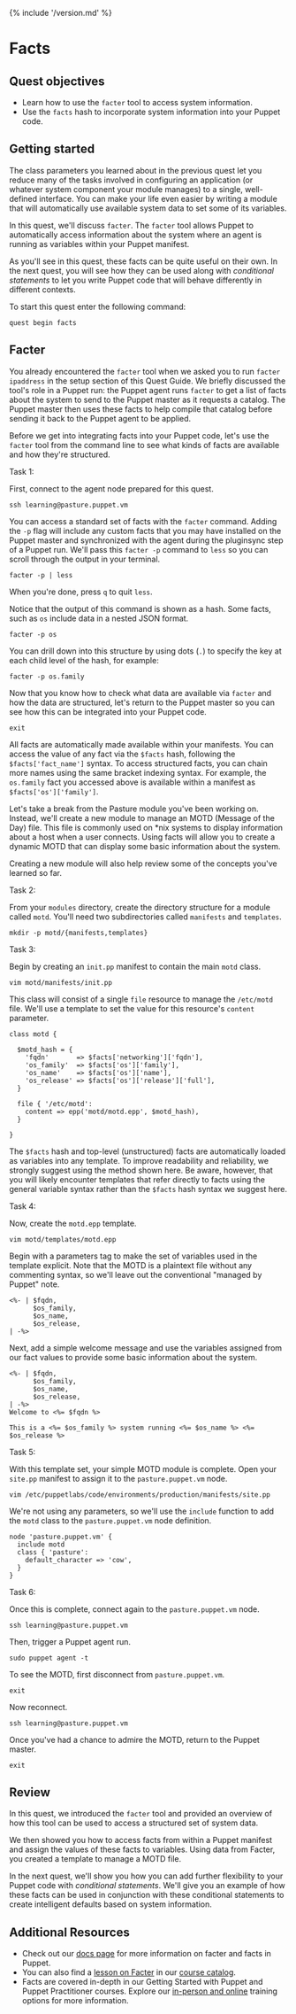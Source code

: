 {% include '/version.md' %}

# Facts

## Quest objectives

 - Learn how to use the `facter` tool to access system information.
 - Use the `facts` hash to incorporate system information into your Puppet code.

## Getting started

The class parameters you learned about in the previous quest let you reduce
many of the tasks involved in configuring an application (or whatever system
component your module manages) to a single, well-defined interface. You can
make your life even easier by writing a module that will automatically use
available system data to set some of its variables.

In this quest, we'll discuss `facter`. The
`facter` tool allows Puppet to automatically access information about the
system where an agent is running as variables within your Puppet manifest.

As you'll see in this quest, these facts can be quite useful on their own. In
the next quest, you will see how they can be used along with *conditional
statements* to let you write Puppet code that will behave differently in
different contexts.

To start this quest enter the following command:

    quest begin facts

## Facter

You already encountered the `facter` tool when we asked you to run `facter
ipaddress` in the setup section of this Quest Guide. We briefly discussed
the tool's role in a Puppet run: the Puppet agent runs `facter` to get a list
of facts about the system to send to the Puppet master as it requests a
catalog. The Puppet master then uses these facts to help compile that catalog
before sending it back to the Puppet agent to be applied.

Before we get into integrating facts into your Puppet code, let's use the
`facter` tool from the command line to see what kinds of facts are available
and how they're structured.

<div class = "lvm-task-number"><p>Task 1:</p></div>

First, connect to the agent node prepared for this quest.

    ssh learning@pasture.puppet.vm

You can access a standard set of facts with the `facter` command. Adding the
`-p` flag will include any custom facts that you may have installed on the
Puppet master and synchronized with the agent during the pluginsync step of a
Puppet run. We'll pass this `facter -p` command to `less` so you can scroll
through the output in your terminal.
	
    facter -p | less

When you're done, press `q` to quit `less`.

Notice that the output of this command is shown as a hash. Some facts, such as
`os` include data in a nested JSON format.

    facter -p os

You can drill down into this structure by using dots (`.`) to specify the key
at each child level of the hash, for example:

    facter -p os.family

Now that you know how to check what data are available via `facter` and how the
data are structured, let's return to the Puppet master so you can see how this
can be integrated into your Puppet code.

    exit

All facts are automatically made available within your manifests. You can
access the value of any fact via the `$facts` hash, following the
`$facts['fact_name']` syntax. To access structured facts, you can chain more
names using the same bracket indexing syntax. For example, the `os.family` fact
you accessed above is available within a manifest as `$facts['os']['family']`.

Let's take a break from the Pasture module you've been working on. Instead,
we'll create a new module to manage an MOTD (Message of the Day) file. This
file is commonly used on \*nix systems to display information about a host when
a user connects. Using facts will allow you to create a dynamic MOTD that can
display some basic information about the system.

Creating a new module will also help review some of the concepts you've learned
so far.

<div class = "lvm-task-number"><p>Task 2:</p></div>

From your `modules` directory, create the directory structure for a module
called `motd`. You'll need two subdirectories called `manifests` and
`templates`.

    mkdir -p motd/{manifests,templates}

<div class = "lvm-task-number"><p>Task 3:</p></div>

Begin by creating an `init.pp` manifest to contain the main `motd` class.

    vim motd/manifests/init.pp

This class will consist of a single `file` resource to manage the `/etc/motd`
file. We'll use a template to set the value for this resource's `content`
parameter.

[//]: # (code/080_facts/modules/motd/manifests/init.pp)

```puppet
class motd {

  $motd_hash = {
    'fqdn'       => $facts['networking']['fqdn'],
    'os_family'  => $facts['os']['family'],
    'os_name'    => $facts['os']['name'],
    'os_release' => $facts['os']['release']['full'],
  }

  file { '/etc/motd':
    content => epp('motd/motd.epp', $motd_hash),
  }

}
```

The `$facts` hash and top-level (unstructured) facts are automatically loaded
as variables into any template. To improve readability and reliability, we
strongly suggest using the method shown here. Be aware, however, that
you will likely encounter templates that refer directly to facts using the
general variable syntax rather than the `$facts` hash syntax we suggest here.

<div class = "lvm-task-number"><p>Task 4:</p></div>

Now, create the `motd.epp` template.

    vim motd/templates/motd.epp

Begin with a parameters tag to make the set of variables used in the template
explicit. Note that the MOTD is a plaintext file without any commenting syntax,
so we'll leave out the conventional "managed by Puppet" note.

```
<%- | $fqdn,
      $os_family,
      $os_name,
      $os_release,
| -%>
```

Next, add a simple welcome message and use the variables assigned from our fact
values to provide some basic information about the system.

[//]: # (code/080_facts/modules/motd/templates/motd.epp)

```puppet
<%- | $fqdn,
      $os_family,
      $os_name,
      $os_release,
| -%>
Welcome to <%= $fqdn %>

This is a <%= $os_family %> system running <%= $os_name %> <%= $os_release %>

```

<div class = "lvm-task-number"><p>Task 5:</p></div>

With this template set, your simple MOTD module is complete. Open your
`site.pp` manifest to assign it to the `pasture.puppet.vm` node. 

    vim /etc/puppetlabs/code/environments/production/manifests/site.pp

We're not using any parameters, so we'll use the `include` function to add the
`motd` class to the `pasture.puppet.vm` node definition.

[//]: # (code/080_facts/manifests/site.pp)

```puppet
node 'pasture.puppet.vm' {
  include motd
  class { 'pasture':
    default_character => 'cow',
  }
}
```

<div class = "lvm-task-number"><p>Task 6:</p></div>

Once this is complete, connect again to the `pasture.puppet.vm` node.

    ssh learning@pasture.puppet.vm

Then, trigger a Puppet agent run.

    sudo puppet agent -t

To see the MOTD, first disconnect from `pasture.puppet.vm`.

    exit

Now reconnect.

    ssh learning@pasture.puppet.vm

Once you've had a chance to admire the MOTD, return to the Puppet master.

    exit

## Review

In this quest, we introduced the `facter` tool and provided an overview of how
this tool can be used to access a structured set of system data.

We then showed you how to access facts from within a Puppet manifest and assign
the values of these facts to variables. Using data from Facter, you created a
template to manage a MOTD file.

In the next quest, we'll show you how you can add further flexibility to your
Puppet code with *conditional statements*. We'll give you an example of how
these facts can be used in conjunction with these conditional statements to
create intelligent defaults based on system information.

## Additional Resources

* Check out our [docs page](https://puppet.com/docs/puppet/latest/lang_facts_and_builtin_vars.html) for more information on facter and facts in Puppet.
* You can also find a [lesson on Facter](https://learn.puppet.com/course/an-introduction-to-facter) in our [course catalog](https://learn.puppet.com/course-catalog).
* Facts are covered in-depth in our Getting Started with Puppet and Puppet Practitioner courses. Explore our [in-person and online](https://learn.puppet.com/category/instructor-led-training) training options for more information.
